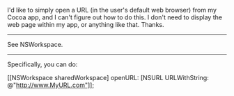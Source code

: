 I'd like to simply open a URL (in the user's default web browser) from my Cocoa app, and I can't figure out how to do this.  I don't need to display the web page within my app, or anything like that.  Thanks.

----

See NSWorkspace.

----

Specifically, you can do:

[[NSWorkspace sharedWorkspace] openURL: [NSURL URLWithString: @"http://www.MyURL.com"]];
